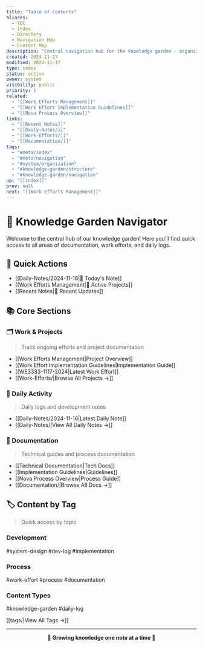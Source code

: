 ```yaml
---
title: "Table of Contents"
aliases:
  - TOC
  - Index
  - Directory
  - Navigation Hub
  - Content Map
description: "Central navigation hub for the knowledge garden - organizing work efforts, documentation, and daily notes"
created: 2024-11-17
modified: 2024-11-17
type: index
status: active
owner: system
visibility: public
priority: 1
related:
  - "[[Work Efforts Management]]"
  - "[[Work Effort Implementation Guidelines]]"
  - "[[Nova Process Overview]]"
links:
  - "[[Recent Notes]]"
  - "[[Daily-Notes/]]"
  - "[[Work-Efforts/]]"
  - "[[Documentation/]]"
tags:
  - "#meta/index"
  - "#meta/navigation"
  - "#system/organization"
  - "#knowledge-garden/structure"
  - "#knowledge-garden/navigation"
up: "[[index]]"
prev: null
next: "[[Work Efforts Management]]"
---
```


# 🌱 Knowledge Garden Navigator

Welcome to the central hub of our knowledge garden! Here you'll find quick access to all areas of documentation, work efforts, and daily logs.

## 🎯 Quick Actions
- [[Daily-Notes/2024-11-16|📝 Today's Note]]
- [[Work Efforts Management|🚀 Active Projects]]
- [[Recent Notes|🔄 Recent Updates]]

## 📚 Core Sections

### 🗂️ Work & Projects
> Track ongoing efforts and project documentation
- [[Work Efforts Management|Project Overview]]
- [[Work Effort Implementation Guidelines|Implementation Guide]]
- [[WE3333-1117-2024|Latest Work Effort]]
- [[Work-Efforts/|Browse All Projects →]]

### 📅 Daily Activity
> Daily logs and development notes
- [[Daily-Notes/2024-11-16|Latest Daily Note]]
- [[Daily-Notes/|View All Daily Notes →]]

### 📖 Documentation
> Technical guides and process documentation
- [[Technical Documentation|Tech Docs]]
- [[Implementation Guidelines|Guidelines]]
- [[Nova Process Overview|Process Guide]]
- [[Documentation/|Browse All Docs →]]

## 🏷️ Content by Tag
> Quick access by topic

### Development
#system-design #dev-log #implementation

### Process
#work-effort #process #documentation

### Content Types
#knowledge-garden #daily-log

[[tags/|View All Tags →]]

---

<div align="center">

**🌱 Growing knowledge one note at a time 🌱**

</div>